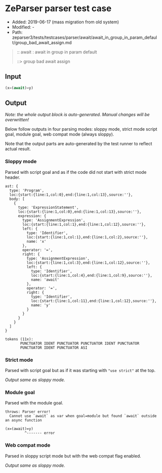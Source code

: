 # ZeParser parser test case

- Added: 2019-06-17 (mass migration from old system)
- Modified: -
- Path: zeparser3/tests/testcases/parser/await/await_in_group_in_param_default/group_bad_await_assign.md

> :: await : await in group in param default
>
> ::> group bad await assign

## Input

`````js
(x=(await)=y)
`````

## Output

_Note: the whole output block is auto-generated. Manual changes will be overwritten!_

Below follow outputs in four parsing modes: sloppy mode, strict mode script goal, module goal, web compat mode (always sloppy).

Note that the output parts are auto-generated by the test runner to reflect actual result.

### Sloppy mode

Parsed with script goal and as if the code did not start with strict mode header.

`````
ast: {
  type: 'Program',
  loc:{start:{line:1,col:0},end:{line:1,col:13},source:''},
  body: [
    {
      type: 'ExpressionStatement',
      loc:{start:{line:1,col:0},end:{line:1,col:13},source:''},
      expression: {
        type: 'AssignmentExpression',
        loc:{start:{line:1,col:1},end:{line:1,col:12},source:''},
        left: {
          type: 'Identifier',
          loc:{start:{line:1,col:1},end:{line:1,col:2},source:''},
          name: 'x'
        },
        operator: '=',
        right: {
          type: 'AssignmentExpression',
          loc:{start:{line:1,col:3},end:{line:1,col:12},source:''},
          left: {
            type: 'Identifier',
            loc:{start:{line:1,col:4},end:{line:1,col:9},source:''},
            name: 'await'
          },
          operator: '=',
          right: {
            type: 'Identifier',
            loc:{start:{line:1,col:11},end:{line:1,col:12},source:''},
            name: 'y'
          }
        }
      }
    }
  ]
}

tokens (11x):
       PUNCTUATOR IDENT PUNCTUATOR PUNCTUATOR IDENT PUNCTUATOR
       PUNCTUATOR IDENT PUNCTUATOR ASI
`````

### Strict mode

Parsed with script goal but as if it was starting with `"use strict"` at the top.

_Output same as sloppy mode._

### Module goal

Parsed with the module goal.

`````
throws: Parser error!
  Cannot use `await` as var when goal=module but found `await` outside an async function

(x=(await)=y)
         ^------- error
`````


### Web compat mode

Parsed in sloppy script mode but with the web compat flag enabled.

_Output same as sloppy mode._
